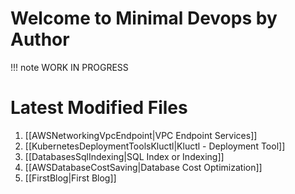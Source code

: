 # Welcome to Minimal Devops by Author

!!! note 
    WORK IN PROGRESS


# Latest Modified Files

1. [[AWSNetworkingVpcEndpoint|VPC Endpoint Services]]
2. [[KubernetesDeploymentToolsKluctl|Kluctl - Deployment Tool]]
3. [[DatabasesSqlIndexing|SQL Index or Indexing]]
4. [[AWSDatabaseCostSaving|Database Cost Optimization]]
5. [[FirstBlog|First Blog]]
